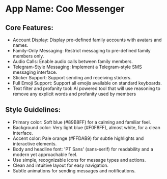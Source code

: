 # **App Name**: Coo Messenger

## Core Features:

- Account Display: Display pre-defined family accounts with avatars and names.
- Family-Only Messaging: Restrict messaging to pre-defined family members only.
- Audio Calls: Enable audio calls between family members.
- Telegram-Style Messaging: Implement a Telegram-style SMS messaging interface.
- Sticker Support: Support sending and receiving stickers.
- Full Emoji Support: Support all emojis available on standard keyboards.
- Text filter and profanity tool: AI powered tool that will use reasoning to remove any explicit words and profanity used by members

## Style Guidelines:

- Primary color: Soft blue (#89B8FF) for a calming and familiar feel.
- Background color: Very light blue (#F0F8FF), almost white, for a clean interface.
- Accent color: Pale orange (#FFDAB9) for subtle highlights and interactive elements.
- Body and headline font: 'PT Sans' (sans-serif) for readability and a modern yet approachable feel.
- Use simple, recognizable icons for message types and actions.
- Clean and intuitive layout for easy navigation.
- Subtle animations for sending messages and notifications.